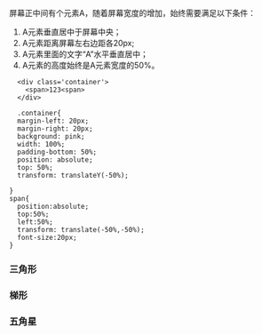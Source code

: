 屏幕正中间有个元素A，随着屏幕宽度的增加，始终需要满足以下条件：

1. A元素垂直居中于屏幕中央；
2. A元素距离屏幕左右边距各20px;
3. A元素里面的文字“A”水平垂直居中；
4. A元素的高度始终是A元素宽度的50%。

```
  <div class='container'>
    <span>123<span>
  </div>
  
  .container{
  margin-left: 20px;
  margin-right: 20px;
  background: pink;
  width: 100%;
  padding-bottom: 50%;
  position: absolute;
  top: 50%;
  transform: translateY(-50%);
  
}
span{
  position:absolute;
  top:50%;
  left:50%; 
  transform: translate(-50%,-50%);
  font-size:20px;
}

```

### 三角形

### 梯形

### 五角星

